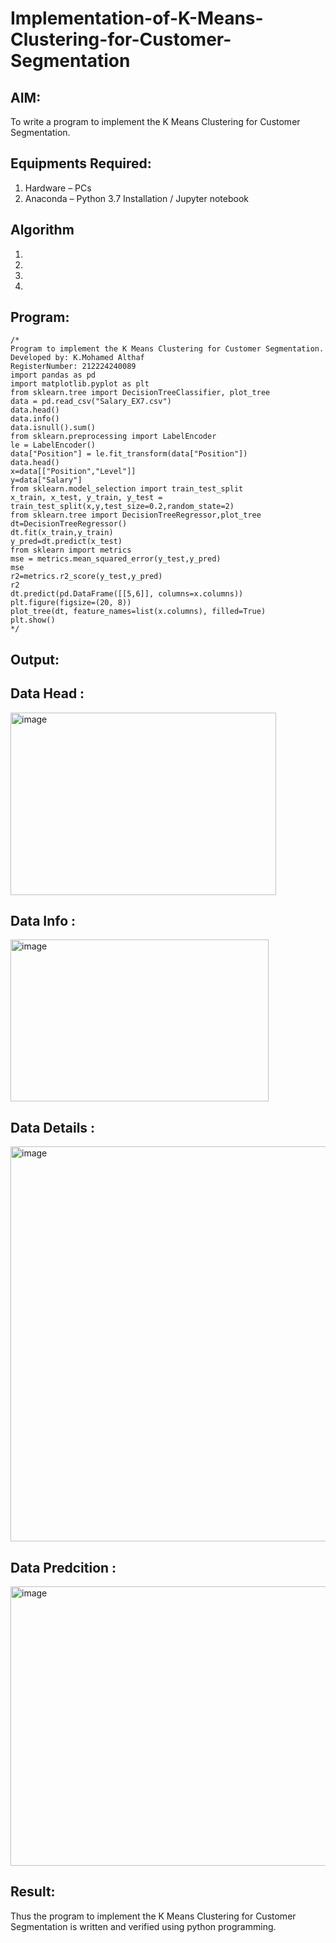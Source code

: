 # Implementation-of-K-Means-Clustering-for-Customer-Segmentation

## AIM:
To write a program to implement the K Means Clustering for Customer Segmentation.

## Equipments Required:
1. Hardware – PCs
2. Anaconda – Python 3.7 Installation / Jupyter notebook

## Algorithm
1. 
2. 
3. 
4. 

## Program:
```
/*
Program to implement the K Means Clustering for Customer Segmentation.
Developed by: K.Mohamed Althaf
RegisterNumber: 212224240089
import pandas as pd
import matplotlib.pyplot as plt
from sklearn.tree import DecisionTreeClassifier, plot_tree
data = pd.read_csv("Salary_EX7.csv")
data.head()
data.info()
data.isnull().sum()
from sklearn.preprocessing import LabelEncoder
le = LabelEncoder()
data["Position"] = le.fit_transform(data["Position"])
data.head()
x=data[["Position","Level"]]
y=data["Salary"]
from sklearn.model_selection import train_test_split
x_train, x_test, y_train, y_test = train_test_split(x,y,test_size=0.2,random_state=2)
from sklearn.tree import DecisionTreeRegressor,plot_tree
dt=DecisionTreeRegressor()
dt.fit(x_train,y_train)
y_pred=dt.predict(x_test)
from sklearn import metrics
mse = metrics.mean_squared_error(y_test,y_pred)
mse
r2=metrics.r2_score(y_test,y_pred)
r2
dt.predict(pd.DataFrame([[5,6]], columns=x.columns))
plt.figure(figsize=(20, 8))
plot_tree(dt, feature_names=list(x.columns), filled=True)
plt.show() 
*/
```

## Output:

## Data Head :
<img width="425" height="292" alt="image" src="https://github.com/user-attachments/assets/0fb15f6e-5b4d-444b-8e9b-d9cf3d900e9f" />

## Data Info :
<img width="413" height="259" alt="image" src="https://github.com/user-attachments/assets/46288728-82cb-4838-b41b-2fb86c4aac9e" />

## Data Details :
<img width="525" height="632" alt="image" src="https://github.com/user-attachments/assets/eec7ef0b-1f19-4e68-b5a6-84ef9d60464a" />

## Data Predcition :
<img width="1218" height="447" alt="image" src="https://github.com/user-attachments/assets/76835aa5-73c5-45aa-b674-f8c41187ea01" />



## Result:
Thus the program to implement the K Means Clustering for Customer Segmentation is written and verified using python programming.

